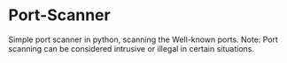 # Port-Scanner
Simple port scanner in python, scanning the Well-known ports.
Note: Port scanning can be considered intrusive or illegal in certain situations.

